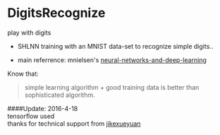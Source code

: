 # DigitsRecognize  
play with digits  

+ SHLNN training with an MNIST data-set to recognize simple digits..  

+ main referrence: mnielsen's [neural-networks-and-deep-learning](https://github.com/mnielsen/neural-networks-and-deep-learning)  

Know that:  

>  simple learning algorithm + good training data is better than sophisticated algorithm.  


####Update: 2016-4-18  
	tensorflow used  
	thanks for technical support from [jikexueyuan](http://wiki.jikexueyuan.com/project/tensorflow-zh/tutorials/mnist_beginners.html)  


